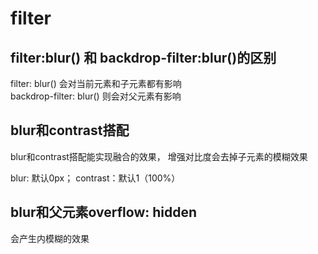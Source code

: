 # filter

## filter:blur() 和 backdrop-filter:blur()的区别

filter: blur() 会对当前元素和子元素都有影响  
backdrop-filter: blur() 则会对父元素有影响

## blur和contrast搭配

blur和contrast搭配能实现融合的效果， 增强对比度会去掉子元素的模糊效果

blur: 默认0px；
contrast：默认1（100%）

## blur和父元素overflow: hidden

会产生内模糊的效果




